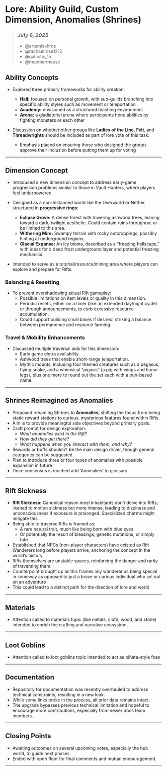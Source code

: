 # Lore: Ability Guild, Custom Dimension, Anomalies (Shrines)

> ### _July 6, 2025_
> - @artemiskhros
> - @rachaelrose1212
> - @galactic_15
> - @moomarmouse

## Ability Concepts
- Explored three primary frameworks for ability creation:
    - **Hall:** focused on personal growth, with sub-guilds branching into specific ability styles such as movement or teleportation
    - **Academy:** envisioned as a structured teaching environment
    - **Arena:** a gladiatorial arena where participants hone abilities by fighting monsters or each other

- Discussion on whether other groups like **Ladies of the Line**, **Felt**, and **Threadwrights** should be included as part of lore vote of this task.
  - Emphasis placed on ensuring those who designed the groups approve their inclusion before putting them up for voting

---

## Dimension Concept
- Introduced a new dimension concept to address early-game progression problems similar to those in Vault Hunters, where players feel underpowered.
- Designed as a non-instanced world like the Overworld or Nether, structured in **progressive rings**:
    - **Eclipse Grove:** A dense forest with towering ashwood trees, leaning toward a dark, twilight aesthetic. Could contain ruins throughout or be limited to this area.
    - **Withering Mire:** Swampy terrain with rocky outcroppings, possibly hinting at underground regions.
    - **Glacial Expanse:** An icy biome, described as a “freezing hellscape,” with ideas for a deep frost underground layer and potential freezing mechanics.

- Intended to serve as a tutorial/resource/mining area where players can explore and prepare for Rifts.

### Balancing & Resetting
- To prevent overshadowing actual Rift gameplay:
    - Possible limitations on item levels or quality in this dimension.
    - Periodic resets, either on a timer (like an extended day/night cycle) or through announcements, to curb excessive resource accumulation.
    - Could support building small bases if desired, striking a balance between permanence and resource farming.

### Travel & Mobility Enhancements
- Discussed multiple traversal aids for this dimension:
    - Early game elytra availability.
    - Ashwood trees that enable short-range teleportation.
    - Mythic mounts, including four themed creatures such as a pegasus, flying snake, and a whimsical “pigasis” (a pig with wings and horse legs), plus one more to round out the set each with a pun-based name.

---

## Shrines Reimagined as Anomalies
- Proposed renaming Shrines to **Anomalies**, shifting the focus from being static reward stations to curious, mysterious features found within Rifts.
- Aim is to provide meaningful side objectives beyond primary goals.
- Draft prompt for design exploration:
    - *What anomalies exist in the Rift?*
    - *How did they get there?*
    - *What happens when you interact with them, and why?*
- Rewards or buffs shouldn’t be the main design driver, though general categories can be suggested.
- Plan to introduce three or four types of anomalies with possible expansion in future
- Once consensus is reached add 'Anomalies' to glossary

---

## Rift Sickness
- **Rift Sickness:** Canonical reason most inhabitants don’t delve into Rifts; likened to motion sickness but more intense, leading to dizziness and unconsciousness if exposure is prolonged. Specialized charms might mitigate this.
- Being able to traverse Rifts is framed as:
    - A rare natural trait, much like being born with blue eyes.
    - Or potentially the result of blessings, genetic mutations, or simply fate.
- Established that NPCs (non-player characters) have existed as Rift Wanderers long before players arrive, anchoring the concept in the world’s history.
- Rifts themselves are unstable spaces, reinforcing the danger and rarity of traversing them.
- Counterpoint brought up as this frames any wanderer as being special in someway as opposed to just a brave or curious individual who set out on an adventure
- This could lead to a distinct path for the direction of lore and world

---

## Materials
- Attention called to materials topic (like metals, cloth, wood, and stone) intended to enrich the crafting and narrative ecosystem.

---

## Loot Goblins
- Attention called to loot goblins topic intended to act as piñata-style foes

---

## Documentation
- Repository for documentation was recently overhauled to address technical constraints, resulting in a new look. 
- While some links broke in the process, all prior data remains intact.
- The upgrade bypasses previous technical limitation and hopeful to encourage more contributions, especially from newer docs team members.

---

## Closing Points
- Awaiting outcomes on several upcoming votes, especially the hub world, to guide next phases.
- Ended with open floor for final comments and mutual encouragement.

---